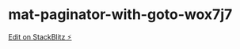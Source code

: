 # mat-paginator-with-goto-wox7j7

[Edit on StackBlitz ⚡️](https://stackblitz.com/edit/mat-paginator-with-goto-wox7j7)